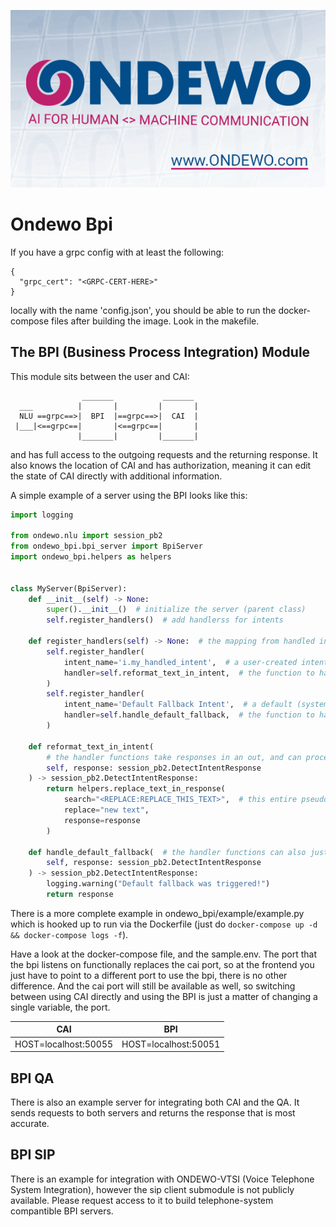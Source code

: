![Logo](https://raw.githubusercontent.com/ondewo/ondewo-logos/master/github/ondewo_logo_github_2.png)

# Ondewo Bpi

If you have a grpc config with at least the following:

```
{
  "grpc_cert": "<GRPC-CERT-HERE>"
}
```

locally with the name 'config.json', you should be able to run the docker-compose files after building the image. Look
in the makefile.

## The BPI (Business Process Integration) Module

This module sits between the user and CAI:

```
                _______           _______
  ___          |       |         |       |
  NLU ==grpc==>|  BPI  |==grpc==>|  CAI  |
 |___|<==grpc==|       |<==grpc==|       |
               |_______|         |_______|
```

and has full access to the outgoing requests and the returning response. It also knows the location of CAI and has
authorization, meaning it can edit the state of CAI directly with additional information.

A simple example of a server using the BPI looks like this:

```python
import logging

from ondewo.nlu import session_pb2
from ondewo_bpi.bpi_server import BpiServer
import ondewo_bpi.helpers as helpers


class MyServer(BpiServer):
    def __init__(self) -> None:
        super().__init__()  # initialize the server (parent class)
        self.register_handlers()  # add handlerss for intents

    def register_handlers(self) -> None:  # the mapping from handled intents to functions
        self.register_handler(
            intent_name='i.my_handled_intent',  # a user-created intent
            handler=self.reformat_text_in_intent,  # the function to handle it
        )
        self.register_handler(
            intent_name='Default Fallback Intent',  # a default (system created) intent
            handler=self.handle_default_fallback,  # the function to handle it
        )

    def reformat_text_in_intent(
        # the handler functions take responses in an out, and can process parts of the response
        self, response: session_pb2.DetectIntentResponse
    ) -> session_pb2.DetectIntentResponse:
        return helpers.replace_text_in_response(
            search="<REPLACE:REPLACE_THIS_TEXT>",  # this entire pseudo-command would go in a text response for example
            replace="new text",
            response=response
        )

    def handle_default_fallback(  # the handler functions can also just trigger events and leave the response unchanged
        self, response: session_pb2.DetectIntentResponse
    ) -> session_pb2.DetectIntentResponse:
        logging.warning("Default fallback was triggered!")
        return response
```

There is a more complete example in ondewo_bpi/example/example.py which is hooked up to run via the Dockerfile (just
do `docker-compose up -d && docker-compose logs -f`).

Have a look at the docker-compose file, and the sample.env. The port that the bpi listens on functionally replaces the
cai port, so at the frontend you just have to point to a different port to use the bpi, there is no other difference.
And the cai port will still be available as well, so switching between using CAI directly and using the BPI is just a
matter of changing a single variable, the port.

| CAI                  | BPI                  |
|----------------------|----------------------|
| HOST=localhost:50055 | HOST=localhost:50051 |

## BPI QA

There is also an example server for integrating both CAI and the QA. It sends requests to both servers and returns the
response that is most accurate.

## BPI SIP

There is an example for integration with ONDEWO-VTSI (Voice Telephone System Integration), however the sip client
submodule is not publicly available. Please request access to it to build telephone-system compantible BPI servers.
